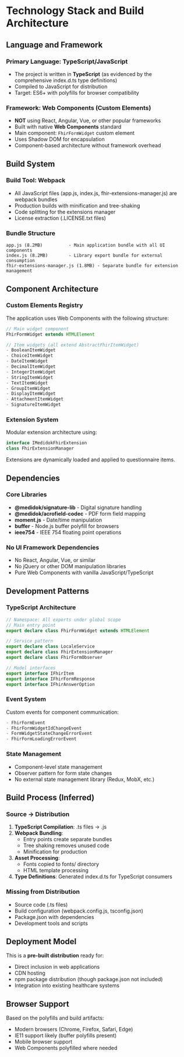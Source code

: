 # Technology Stack and Build Architecture

## Language and Framework

### Primary Language: **TypeScript/JavaScript**
- The project is written in **TypeScript** (as evidenced by the comprehensive index.d.ts type definitions)
- Compiled to JavaScript for distribution
- Target: ES6+ with polyfills for browser compatibility

### Framework: **Web Components (Custom Elements)**
- **NOT** using React, Angular, Vue, or other popular frameworks
- Built with native **Web Components** standard
- Main component: `FhirFormWidget` custom element
- Uses Shadow DOM for encapsulation
- Component-based architecture without framework overhead

## Build System

### Build Tool: **Webpack**
- All JavaScript files (app.js, index.js, fhir-extensions-manager.js) are webpack bundles
- Production builds with minification and tree-shaking
- Code splitting for the extensions manager
- License extraction (.LICENSE.txt files)

### Bundle Structure
```
app.js (8.2MB)          - Main application bundle with all UI components
index.js (8.2MB)        - Library export bundle for external consumption  
fhir-extensions-manager.js (1.8MB) - Separate bundle for extension management
```

## Component Architecture

### Custom Elements Registry
The application uses Web Components with the following structure:

```typescript
// Main widget component
FhirFormWidget extends HTMLElement

// Item widgets (all extend AbstractFhirItemWidget)
- BooleanItemWidget
- ChoiceItemWidget  
- DateItemWidget
- DecimalItemWidget
- IntegerItemWidget
- StringItemWidget
- TextItemWidget
- GroupItemWidget
- DisplayItemWidget
- AttachmentItemWidget
- SignatureItemWidget
```

### Extension System
Modular extension architecture using:
```typescript
interface IMedidokFhirExtension
class FhirExtensionManager
```

Extensions are dynamically loaded and applied to questionnaire items.

## Dependencies

### Core Libraries
- **@medidok/signature-lib** - Digital signature handling
- **@medidok/acrofield-codec** - PDF form field mapping
- **moment.js** - Date/time manipulation
- **buffer** - Node.js buffer polyfill for browsers
- **ieee754** - IEEE 754 floating point operations

### No UI Framework Dependencies
- No React, Angular, Vue, or similar
- No jQuery or other DOM manipulation libraries
- Pure Web Components with vanilla JavaScript/TypeScript

## Development Patterns

### TypeScript Architecture
```typescript
// Namespace: All exports under global scope
// Main entry point
export declare class FhirFormWidget extends HTMLElement

// Service pattern
export declare class LocaleService
export declare class FhirExtensionManager
export declare class FhirFormObserver

// Model interfaces
export interface IFhirItem
export interface IFhirFormResponse
export interface IFhirAnswerOption
```

### Event System
Custom events for component communication:
```typescript
- FhirFormEvent
- FhirFormWidgetIdChangeEvent
- FormWidgetStateChangeErrorEvent
- FhirFormLoadingErrorEvent
```

### State Management
- Component-level state management
- Observer pattern for form state changes
- No external state management library (Redux, MobX, etc.)

## Build Process (Inferred)

### Source → Distribution
1. **TypeScript Compilation**: .ts files → .js
2. **Webpack Bundling**: 
   - Entry points create separate bundles
   - Tree shaking removes unused code
   - Minification for production
3. **Asset Processing**:
   - Fonts copied to fonts/ directory
   - HTML template processing
4. **Type Definitions**: Generated index.d.ts for TypeScript consumers

### Missing from Distribution
- Source code (.ts files)
- Build configuration (webpack.config.js, tsconfig.json)
- Package.json with dependencies
- Development tools and scripts

## Deployment Model

This is a **pre-built distribution** ready for:
- Direct inclusion in web applications
- CDN hosting
- npm package distribution (though package.json not included)
- Integration into existing healthcare systems

## Browser Support

Based on the polyfills and build artifacts:
- Modern browsers (Chrome, Firefox, Safari, Edge)
- IE11 support likely (buffer polyfills present)
- Mobile browser support
- Web Components polyfilled where needed